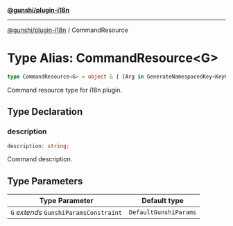 [**@gunshi/plugin-i18n**](../index.md)

***

[@gunshi/plugin-i18n](../index.md) / CommandResource

# Type Alias: CommandResource\<G\>

```ts
type CommandResource<G> = object & { [Arg in GenerateNamespacedKey<KeyOfArgs<RemovedIndex<ExtractArgs<G>>>, typeof ARG_PREFIX>]?: string } & object;
```

Command resource type for i18n plugin.

## Type Declaration

### description

```ts
description: string;
```

Command description.

## Type Parameters

| Type Parameter | Default type |
| ------ | ------ |
| `G` *extends* `GunshiParamsConstraint` | `DefaultGunshiParams` |
